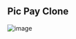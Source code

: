 ## Pic Pay Clone

![image](https://user-images.githubusercontent.com/63013756/83487136-d8e6e080-a480-11ea-9ff0-106492095ad6.png)

